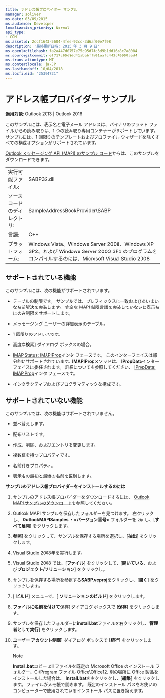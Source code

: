 ```yaml
---
title: アドレス帳プロバイダー サンプル
manager: soliver
ms.date: 03/09/2015
ms.audience: Developer
localization_priority: Normal
api_type:
- COM
ms.assetid: 2ccf1643-5604-4fee-92cc-3d6af00e7f98
description: '最終更新日時: 2015 年 3 月 9 日'
ms.openlocfilehash: fa2a447d0757e75c95d7dc3d9b1dd16b8c7a8084
ms.sourcegitcommit: ef717c65d8dd41ababffb01eafc443c79950aed4
ms.translationtype: MT
ms.contentlocale: ja-JP
ms.lasthandoff: 10/04/2018
ms.locfileid: "25394721"
---
```

# <a name="address-book-provider-sample"></a>アドレス帳プロバイダー サンプル

  
  
**適用対象**: Outlook 2013 | Outlook 2016 
  
このサンプルには、表示名と電子メール アドレスは、バイナリのフラット ファイルからの読み取りは、1 つの読み取り専用コンテナーがサポートしています。 サンプルには、1 回限りのテンプレートおよびプロファイル ウィザードを除くすべての構成オプションがサポートされています。
  
[Outlook メッセージング API (MAPI) のサンプル コード](https://go.microsoft.com/fwlink/?LinkId=129740
)からは、このサンプルをダウンロードできます。
  
|||
|:-----|:-----|
|実行可能ファイル:  <br/> |SABP32.dll  <br/> |
| ソース コードのディレクトリ:  <br/> |SampleAddressBookProvider\SABP  <br/> |
|言語:  <br/> |C++  <br/> |
|プラットフォーム:  <br/> |Windows Vista、Windows Server 2008、Windows XP SP2、および Windows Server 2003 SP1 のプログラムをコンパイルするのには、Microsoft Visual Studio 2008  <br/> |
   
## <a name="supported-features"></a>サポートされている機能

このサンプルには、次の機能がサポートされています。
  
- テーブルの制限です。 サンプルでは、プレフィックスに一致およびあいまいな名前解決を実装します。 完全な MAPI 制限言語を実装していないと表示名にのみ制限をサポートします。
    
- メッセージング ユーザーの詳細表示のテーブル。 
    
- 1 回限りのアドレスです。
    
- 高度な検索] ダイアログ ボックスの場合。
    
- [IMAPIStatus: IMAPIProp](imapistatusimapiprop.md)インタ フェースです。 このインターフェイスは部分的にサポートされています。**IMAPIProp**メソッドは、 **IPropData**インターフェイスに委任されます。 詳細についてを参照してください、 [IPropData: IMAPIProp](ipropdataimapiprop.md)インタ フェースです。 
    
- インタラクティブおよびプログラマティックな構成です。
    
## <a name="unsupported-features"></a>サポートされていない機能

このサンプルでは、次の機能はサポートされていません。
  
- 並べ替えします。
    
- 配布リストです。
    
- 作成、削除、およびエントリを変更します。
    
- 複数値を持つプロパティです。
    
- 名前付きプロパティ。
    
- 表示名の最初と最後の名前を区別します。
    
 **サンプルのアドレス帳プロバイダーをインストールするのには**
  
1. サンプルのアドレス帳プロバイダーをダウンロードするには、 [Outlook MAPI サンプルのダウンロード](downloading-the-outlook-mapi-samples.md)を参照してください。
    
2. Outlook MAPI サンプルを保存したフォルダーを見つけます。 右クリックし、 **OutlookMAPISamples ・\<バージョン番号\>** フォルダーを zip し、[**すべて展開**] をクリックします。
    
3. **参照**] をクリックして、サンプルを保存する場所を選択し、[**抽出**] をクリックします。
    
4. Visual Studio 2008年を実行します。
    
5. Visual Studio 2008 では、[**ファイル**] をクリックして、[**開いている**、および**プロジェクト/ソリューション**] をクリックし。
    
6. サンプルを保存する場所を参照する**SABP.vcproj**をクリックし、[**開く**] をクリックします。
    
7. [ **ビルド**] メニューで、[ **ソリューションのビルド**] をクリックします。
    
8. **ファイルに名前を付けて**保存] ダイアログ ボックスで [**保存**] をクリックします。
    
9. サンプルを保存したフォルダーに**install.bat**ファイルを右クリックし、**管理者として実行**] をクリックします。
    
10. **ユーザー アカウント制御**] ダイアログ ボックスで [**続行**] をクリックします。
    
    > [!NOTE]
    > **Install.bat**コピー .dll ファイルを既定の Microsoft Office のインストール フォルダー、C:\Program ファイル Office\Office12\. 別の場所に Office 製品をインストールした場合は、 **Install.bat**を右クリックし、[**編集**] をクリックします。 ファイルがメモ帳で開きます。 既定のインストール パスをお使いのコンピューターで使用されているインストール パスに置き換えます。 
  

